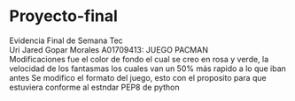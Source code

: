 # Proyecto-final
Evidencia Final de Semana Tec  
Uri Jared Gopar Morales A01709413: JUEGO PACMAN   
Modificaciones fue el color de fondo el cual se creo en rosa y verde, la velocidad de los fantasmas los cuales van un 50% más rapido a lo que iban antes
  Se modifico el formato del juego, esto con el proposito para que estuviera conforme al estndar PEP8 de python
